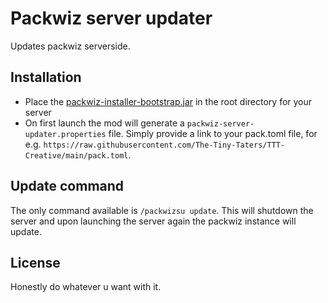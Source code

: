 # Packwiz server updater

Updates packwiz serverside.

## Installation

- Place the [packwiz-installer-bootstrap.jar](https://github.com/packwiz/packwiz-installer-bootstrap/releases/tag/v0.0.3) in the root directory for your server
- On first launch the mod will generate a `packwiz-server-updater.properties` file. Simply provide a link to your pack.toml file, for e.g. `https://raw.githubusercontent.com/The-Tiny-Taters/TTT-Creative/main/pack.toml`.

## Update command

The only command available is `/packwizsu update`. This will shutdown the server and upon launching the server again the packwiz instance will update.

## License

Honestly do whatever u want with it.
